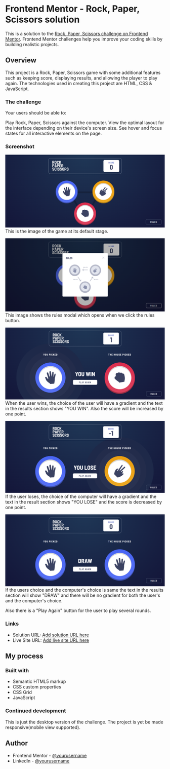# Frontend Mentor - Rock, Paper, Scissors solution

This is a solution to the [Rock, Paper, Scissors challenge on Frontend Mentor](https://www.frontendmentor.io/challenges/rock-paper-scissors-game-pTgwgvgH). Frontend Mentor challenges help you improve your coding skills by building realistic projects.

## Overview

This project is a Rock, Paper, Scissors game with some additional features such as keeping score, displaying results, and allowing the player to play again. The technologies used in creating this project are HTML, CSS & JavaScript.

### The challenge

Your users should be able to:

Play Rock, Paper, Scissors against the computer.
View the optimal layout for the interface depending on their device's screen size.
See hover and focus states for all interactive elements on the page.

### Screenshot

![](./results-images/home.png)
This is the image of the game at its default stage.

![](./results-images/rules-modal.png)
This image shows the rules modal which opens when we click the rules button.

![](./results-images/win.png)
When the user wins, the choice of the user will have a gradient and the text in the results section shows "YOU WIN". Also the score will be increased by one point.

![](./results-images/lose.png)
If the user loses, the choice of the computer will have a gradient and the text in the result section shows "YOU LOSE" and the score is decreased by one point. 

![](./results-images/draw.png)
If the users choice and the computer's choice is same the text in the results section will show "DRAW" and there will be no gradient for both the user's and the computer's choice.

Also there is a "Play Again" button for the user to play several rounds.


### Links

- Solution URL: [Add solution URL here](https://your-solution-url.com)
- Live Site URL: [Add live site URL here](https://your-live-site-url.com)

## My process

### Built with

- Semantic HTML5 markup
- CSS custom properties
- CSS Grid
- JavaScript

### Continued development

This is just the desktop version of the challenge. The project is yet be made responsive(mobile view supported).

## Author

- Frontend Mentor - [@yourusername](https://www.frontendmentor.io/profile/HarshaVardhanNandamuri)
- LinkedIn - [@yourusername](https://www.linkedin.com/in/bhanu-harsha-nandamuri-b31a80149/)


